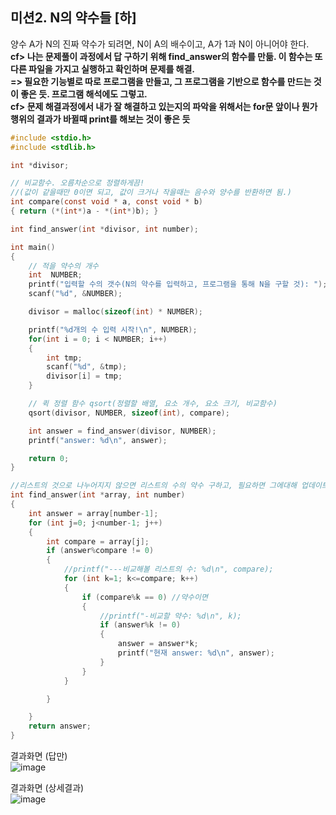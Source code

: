 ## 미션2. N의 약수들  [하]
양수 A가 N의 진짜 약수가 되려면, N이 A의 배수이고, A가 1과 N이 아니어야 한다.     
**cf> 나는 문제풀이 과정에서 답 구하기 위해 find_answer의 함수를 만듦. 이 함수는 또 다른 파일을 가지고 실행하고 확인하며 문제를 해결.    
=> 필요한 기능별로 따로 프로그램을 만들고, 그 프로그램을 기반으로 함수를 만드는 것이 좋은 듯. 프로그램 해석에도 그렇고.**     
**cf> 문제 해결과정에서 내가 잘 해결하고 있는지의 파악을 위해서는 for문 앞이나 뭔가 행위의 결과가 바뀔때 print를 해보는 것이 좋은 듯**     
~~~c
#include <stdio.h>
#include <stdlib.h>

int *divisor;

// 비교함수. 오름차순으로 정렬하게끔!
//(값이 같을때만 0이면 되고, 값이 크거나 작을때는 음수와 양수를 반환하면 됨.)
int compare(const void * a, const void * b)
{ return (*(int*)a - *(int*)b); }

int find_answer(int *divisor, int number);

int main()
{
    // 적을 약수의 개수
    int  NUMBER;
    printf("입력할 수의 갯수(N의 약수를 입력하고, 프로그램을 통해 N을 구할 것): ");
    scanf("%d", &NUMBER);

    divisor = malloc(sizeof(int) * NUMBER);

    printf("%d개의 수 입력 시작!\n", NUMBER);
    for(int i = 0; i < NUMBER; i++)
    {
        int tmp;
        scanf("%d", &tmp);
        divisor[i] = tmp;
    }

    // 퀵 정렬 함수 qsort(정렬할 배열, 요소 개수, 요소 크기, 비교함수)
    qsort(divisor, NUMBER, sizeof(int), compare);

    int answer = find_answer(divisor, NUMBER);
    printf("answer: %d\n", answer);

    return 0;
}

//리스트의 것으로 나누어지지 않으면 리스트의 수의 약수 구하고, 필요하면 그에대해 업데이트
int find_answer(int *array, int number)
{
    int answer = array[number-1];
    for (int j=0; j<number-1; j++)
    {
        int compare = array[j];
        if (answer%compare != 0)
        {
            //printf("---비교해볼 리스트의 수: %d\n", compare);
            for (int k=1; k<=compare; k++)
            {
                if (compare%k == 0) //약수이면
                {
                    //printf("-비교할 약수: %d\n", k);
                    if (answer%k != 0)
                    {
                        answer = answer*k;
                        printf("현재 answer: %d\n", answer);
                    }
                }
            }

        }

    }
    return answer;
}
~~~

결과화면 (답만)     
![image](https://user-images.githubusercontent.com/68533679/91279557-9a7f6a00-e7c0-11ea-8991-1ddc405ab7cc.png)

결과화면 (상세결과)     
![image](https://user-images.githubusercontent.com/68533679/91279488-82a7e600-e7c0-11ea-8c00-f9c5e9a720a7.png)




